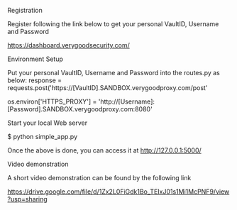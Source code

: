 Registration

Register following the link below to get your personal VaultID, Username and Password

https://dashboard.verygoodsecurity.com/


Environment Setup

Put your personal VaultID, Username and Password into the routes.py as below:
response = requests.post('https://[VaultID].SANDBOX.verygoodproxy.com/post'


os.environ['HTTPS_PROXY'] = 'http://[Username]:[Password].SANDBOX.verygoodproxy.com:8080'


Start your local Web server

$ python simple_app.py

Once the above is done, you can access it at http://127.0.0.1:5000/


Video demonstration

A short video demonstration can be found by the following link

https://drive.google.com/file/d/1Zx2L0FiGdk1Bo_TEIxJ01s1Mi1McPNF9/view?usp=sharing 


